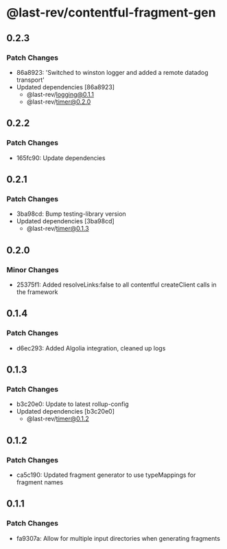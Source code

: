 # @last-rev/contentful-fragment-gen

## 0.2.3

### Patch Changes

- 86a8923: 'Switched to winston logger and added a remote datadog transport'
- Updated dependencies [86a8923]
  - @last-rev/logging@0.1.1
  - @last-rev/timer@0.2.0

## 0.2.2

### Patch Changes

- 165fc90: Update dependencies

## 0.2.1

### Patch Changes

- 3ba98cd: Bump testing-library version
- Updated dependencies [3ba98cd]
  - @last-rev/timer@0.1.3

## 0.2.0

### Minor Changes

- 25375f1: Added resolveLinks:false to all contentful createClient calls in the framework

## 0.1.4

### Patch Changes

- d6ec293: Added Algolia integration, cleaned up logs

## 0.1.3

### Patch Changes

- b3c20e0: Update to latest rollup-config
- Updated dependencies [b3c20e0]
  - @last-rev/timer@0.1.2

## 0.1.2

### Patch Changes

- ca5c190: Updated fragment generator to use typeMappings for fragment names

## 0.1.1

### Patch Changes

- fa9307a: Allow for multiple input directories when generating fragments
